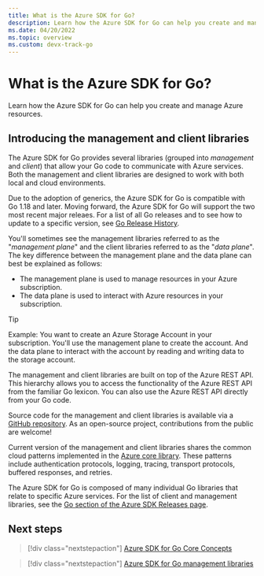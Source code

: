 ```yaml
---
title: What is the Azure SDK for Go?
description: Learn how the Azure SDK for Go can help you create and manage Azure resources.
ms.date: 04/20/2022
ms.topic: overview
ms.custom: devx-track-go
---
```


# What is the Azure SDK for Go?

Learn how the Azure SDK for Go can help you create and manage Azure resources.

## Introducing the management and client libraries

The Azure SDK for Go provides several libraries (grouped into *management* and *client*) that allow your Go code to communicate with Azure services. Both the management and client libraries are designed to work with both local and cloud environments.

Due to the adoption of generics, the Azure SDK for Go is compatible with Go 1.18 and later. Moving forward, the Azure SDK for Go will support the two most recent major releaes. For a list of all Go releases and to see how to update to a specific version, see [Go Release History](https://golang.org/doc/devel/release.html).

You'll sometimes see the management libraries referred to as the "_management plane_" and the client libraries referred to as the "_data plane_". The key difference between the management plane and the data plane can best be explained as follows:

- The management plane is used to manage resources in your Azure subscription.
- The data plane is used to interact with Azure resources in your subscription.

> [!TIP]
> Example: You want to create an Azure Storage Account in your subscription. You'll use the management plane to create the account. And the data plane to interact with the account by reading and writing data to the storage account.

The management and client libraries are built on top of the Azure REST API. This hierarchy allows you to access the functionality of the Azure REST API from the familiar Go lexicon. You can also use the Azure REST API directly from your Go code.

Source code for the management and client libraries is available via a [GitHub repository](https://github.com/Azure/azure-sdk-for-go). As an open-source project, contributions from the public are welcome!

Current version of the management and client libraries shares the common cloud patterns implemented in the [Azure core library](https://github.com/Azure/azure-sdk-for-go/tree/main/sdk/azcore). These patterns include authentication protocols, logging, tracing, transport protocols, buffered responses, and retries.

The Azure SDK for Go is composed of many individual Go libraries that relate to specific Azure services. For the list of client and management libraries, see the [Go section of the Azure SDK Releases page](https://azure.github.io/azure-sdk/#go).

## Next steps

> [!div class="nextstepaction"]
> [Azure SDK for Go Core Concepts](azure-sdk-core-concepts.md)

> [!div class="nextstepaction"]
> [Azure SDK for Go management libraries](management-libraries.md)
